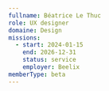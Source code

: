 ```yaml
---
fullname: Béatrice Le Thuc
role: UX designer
domaine: Design
missions:
  - start: 2024-01-15
    end: 2026-12-31
    status: service
    employer: Beelix
memberType: beta
---
```


